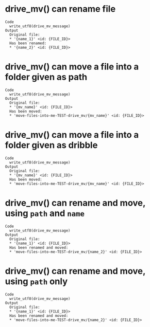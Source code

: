 # drive_mv() can rename file

    Code
      write_utf8(drive_mv_message)
    Output
      Original file:
      * '{name_1}' <id: {FILE_ID}>
      Has been renamed:
      * '{name_2}' <id: {FILE_ID}>

# drive_mv() can move a file into a folder given as path

    Code
      write_utf8(drive_mv_message)
    Output
      Original file:
      * '{mv_name}' <id: {FILE_ID}>
      Has been moved:
      * 'move-files-into-me-TEST-drive_mv/{mv_name}' <id: {FILE_ID}>

# drive_mv() can move a file into a folder given as dribble

    Code
      write_utf8(drive_mv_message)
    Output
      Original file:
      * '{mv_name}' <id: {FILE_ID}>
      Has been moved:
      * 'move-files-into-me-TEST-drive_mv/{mv_name}' <id: {FILE_ID}>

# drive_mv() can rename and move, using `path` and `name`

    Code
      write_utf8(drive_mv_message)
    Output
      Original file:
      * '{name_1}' <id: {FILE_ID}>
      Has been renamed and moved:
      * 'move-files-into-me-TEST-drive_mv/{name_2}' <id: {FILE_ID}>

# drive_mv() can rename and move, using `path` only

    Code
      write_utf8(drive_mv_message)
    Output
      Original file:
      * '{name_1}' <id: {FILE_ID}>
      Has been renamed and moved:
      * 'move-files-into-me-TEST-drive_mv/{name_2}' <id: {FILE_ID}>

